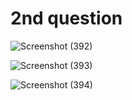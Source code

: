 # 2nd question



![Screenshot (392)](https://github.com/HIMA10SHREE/Onlineassessment/assets/52618743/fbcea32e-fd7c-4dad-9fbf-c7342d9afb15)

![Screenshot (393)](https://github.com/HIMA10SHREE/Onlineassessment/assets/52618743/0b27874f-5a84-43b2-8a08-36fc2e11cc52)

![Screenshot (394)](https://github.com/HIMA10SHREE/Onlineassessment/assets/52618743/7cac971a-e557-47c3-849d-b1a1b112166a)
